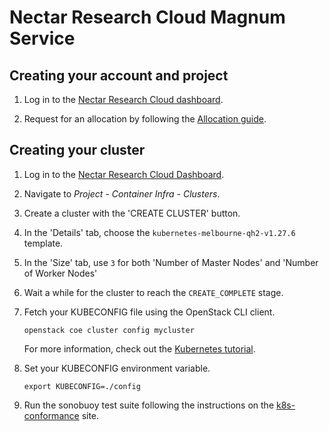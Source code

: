 # Nectar Research Cloud Magnum Service

## Creating your account and project

1. Log in to the [Nectar Research Cloud
   dashboard](https://dashboard.rc.nectar.org.au/).

1. Request for an allocation by following the [Allocation
   guide](https://tutorials.rc.nectar.org.au/allocation-management/).

## Creating your cluster

1. Log in to the [Nectar Research Cloud
   Dashboard](https://dashboard.rc.nectar.org.au/).

1. Navigate to *Project* - *Container Infra* - *Clusters*.

1. Create a cluster with the 'CREATE CLUSTER' button.

1. In the 'Details' tab, choose the `kubernetes-melbourne-qh2-v1.27.6` template.

1. In the 'Size' tab, use `3` for both 'Number of Master Nodes' and 'Number of
   Worker Nodes'

1. Wait a while for the cluster to reach the `CREATE_COMPLETE` stage.

1. Fetch your KUBECONFIG file using the OpenStack CLI client.

    ```openstack coe cluster config mycluster```

    For more information, check out the [Kubernetes tutorial](https://tutorials.rc.nectar.org.au/kubernetes/).

1. Set your KUBECONFIG environment variable.

    ```export KUBECONFIG=./config```

1. Run the sonobuoy test suite following the instructions on the
   [k8s-conformance](https://github.com/cncf/k8s-conformance/blob/master/instructions.md)
site.
